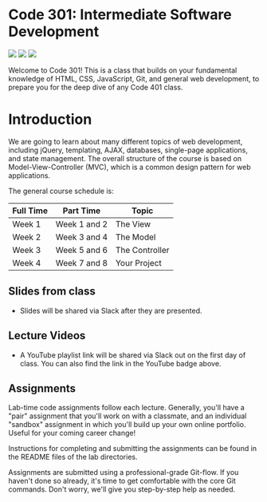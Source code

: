 # Code 301: Intermediate Software Development

[![](https://img.shields.io/badge/YouTube-301d21-red.svg)](https://www.youtube.com/playlist?list=PLVngfM2hsbi-2FYvDebBh9VwGKSZk-O5W)
[![](https://img.shields.io/badge/canvas-301d21-blue.svg)](https://canvas.instructure.com/courses/1164869)
[![](https://img.shields.io/badge/slack-301d21-orange.svg)](https://codefellows.slack.com/messages/C5GT4CVRT/)

Welcome to Code 301! This is a class that builds on your fundamental knowledge of HTML, CSS, JavaScript, Git, and general web development, to prepare you for the deep dive of any Code 401 class.

# Introduction

We are going to learn about many different topics of web development, including jQuery, templating, AJAX, databases, single-page applications, and state management. The overall structure of the course is based on Model-View-Controller (MVC), which is a common design pattern for web applications.

The general course schedule is:

Full Time  | Part Time    | Topic
-----------|--------------|---------------
Week 1     | Week 1 and 2 | The View
Week 2     | Week 3 and 4 | The Model
Week 3     | Week 5 and 6 | The Controller
Week 4     | Week 7 and 8 | Your Project

## Slides from class

- Slides will be shared via Slack after they are presented.

## Lecture Videos

- A YouTube playlist link will be shared via Slack out on the first day of class.  You can also find the link in the YouTube badge above.

## Assignments

Lab-time code assignments follow each lecture. Generally, you'll have a "pair" assignment that you'll work on with a classmate, and an individual "sandbox" assignment in which you'll build up your own online portfolio. Useful for your coming career change!

Instructions for completing and submitting the assignments can be found in the README files of the lab directories.

Assignments are submitted using a professional-grade Git-flow. If you haven't done so already, it's time to get comfortable with the core Git commands. Don't worry, we'll give you step-by-step help as needed.
